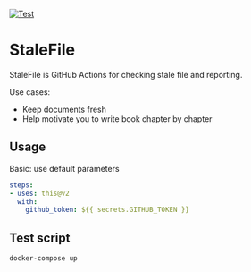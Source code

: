 [![Test](https://github.com/kijimaD/stale-file/actions/workflows/test.yml/badge.svg)](https://github.com/kijimaD/stale-file/actions/workflows/test.yml)
# StaleFile

StaleFile is GitHub Actions for checking stale file and reporting.

Use cases:

- Keep documents fresh
- Help motivate you to write book chapter by chapter

## Usage

Basic: use default parameters

```yml
steps:
- uses: this@v2
  with:
    github_token: ${{ secrets.GITHUB_TOKEN }}
```

## Test script

```shell
docker-compose up
```
